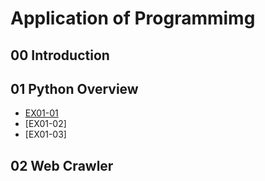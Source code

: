 # Application of Programmimg

## 00 Introduction

## 01 Python Overview

- [EX01-01](EX01_01_加法器.ipynb)
- [EX01-02]
- [EX01-03]
  
## 02 Web Crawler
